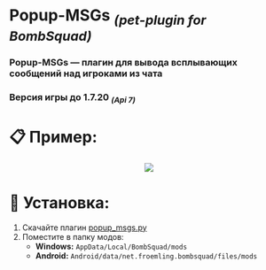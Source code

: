 # Popup-MSGs <sub><em>(pet-plugin for BombSquad)</em></sub>
### Popup-MSGs — плагин для вывода всплывающих сообщений над игроками из чата
### Версия игры до 1.7.20 <sub><em>(Api 7)</em></sub>

# 📋 Пример:
<div align="center">
  <img src="https://i.postimg.cc/qBxh2khr/2025-05-12-225622.png">
</div>

# 📌 Установка:
1. Скачайте плагин [popup_msgs.py](https://github.com/Felarwont/Popup-MSGs/releases/download/v1.0.0/popup_msgs.py)
2. Поместите в папку модов:
   - **Windows:** `AppData/Local/BombSquad/mods`
   - **Android:** `Android/data/net.froemling.bombsquad/files/mods`
